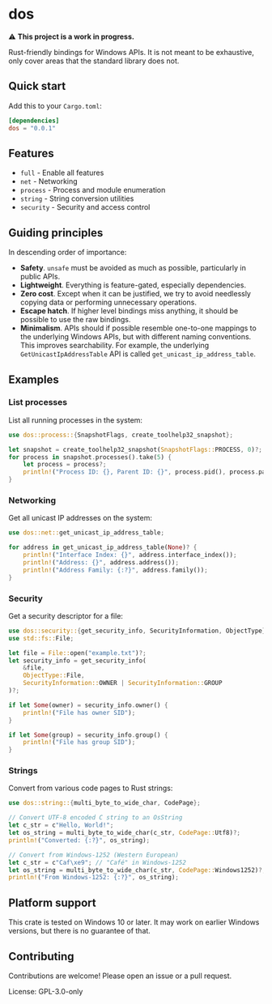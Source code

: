 # dos

⚠️ **This project is a work in progress.**

Rust-friendly bindings for Windows APIs. It is not meant to be exhaustive, only cover areas that
the standard library does not.

## Quick start

Add this to your `Cargo.toml`:

```toml
[dependencies]
dos = "0.0.1"
```

## Features

- `full` - Enable all features
- `net` - Networking
- `process` - Process and module enumeration
- `string` - String conversion utilities
- `security` - Security and access control

## Guiding principles

In descending order of importance:

- **Safety**. `unsafe` must be avoided as much as possible, particularly in public APIs.
- **Lightweight**. Everything is feature-gated, especially dependencies.
- **Zero cost**. Except when it can be justified, we try to avoid needlessly copying data or performing
  unnecessary operations.
- **Escape hatch**. If higher level bindings miss anything, it should be possible to use the raw
  bindings.
- **Minimalism**. APIs should if possible resemble one-to-one mappings to the underlying Windows
  APIs, but with different naming conventions. This improves searchability. For example, the
  underlying `GetUnicastIpAddressTable` API is called `get_unicast_ip_address_table`.

## Examples

### List processes

List all running processes in the system:

```rust
use dos::process::{SnapshotFlags, create_toolhelp32_snapshot};

let snapshot = create_toolhelp32_snapshot(SnapshotFlags::PROCESS, 0)?;
for process in snapshot.processes().take(5) {
    let process = process?;
    println!("Process ID: {}, Parent ID: {}", process.pid(), process.parent_pid());
}
```

### Networking

Get all unicast IP addresses on the system:

```rust
use dos::net::get_unicast_ip_address_table;

for address in get_unicast_ip_address_table(None)? {
    println!("Interface Index: {}", address.interface_index());
    println!("Address: {}", address.address());
    println!("Address Family: {:?}", address.family());
}
```

### Security

Get a security descriptor for a file:

```rust
use dos::security::{get_security_info, SecurityInformation, ObjectType};
use std::fs::File;

let file = File::open("example.txt")?;
let security_info = get_security_info(
    &file,
    ObjectType::File,
    SecurityInformation::OWNER | SecurityInformation::GROUP
)?;

if let Some(owner) = security_info.owner() {
    println!("File has owner SID");
}

if let Some(group) = security_info.group() {
    println!("File has group SID");
}
```

### Strings

Convert from various code pages to Rust strings:

```rust
use dos::string::{multi_byte_to_wide_char, CodePage};

// Convert UTF-8 encoded C string to an OsString
let c_str = c"Hello, World!";
let os_string = multi_byte_to_wide_char(c_str, CodePage::Utf8)?;
println!("Converted: {:?}", os_string);

// Convert from Windows-1252 (Western European)
let c_str = c"Caf\xe9"; // "Café" in Windows-1252
let os_string = multi_byte_to_wide_char(c_str, CodePage::Windows1252)?;
println!("From Windows-1252: {:?}", os_string);
```

## Platform support

This crate is tested on Windows 10 or later. It may work on earlier Windows versions, but there
is no guarantee of that.

## Contributing

Contributions are welcome! Please open an issue or a pull request.

License: GPL-3.0-only
